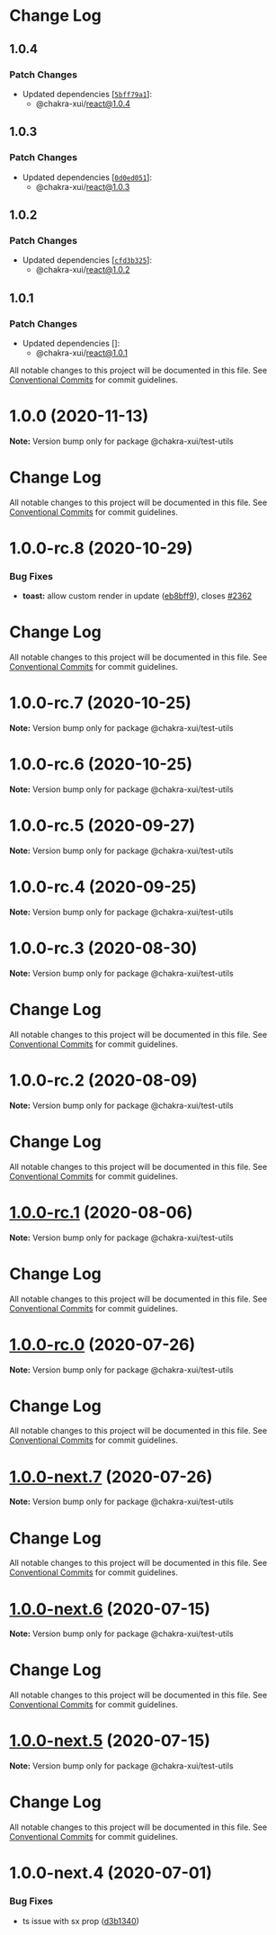# Change Log

## 1.0.4

### Patch Changes

- Updated dependencies
  [[`5bff79a1`](https://github.com/chakra-xui/chakra-xui/commit/5bff79a1ba6989d279fc432d5040c72cd75b392e)]:
  - @chakra-xui/react@1.0.4

## 1.0.3

### Patch Changes

- Updated dependencies
  [[`0d0ed051`](https://github.com/chakra-xui/chakra-xui/commit/0d0ed0513ac1094833f1e0294f655af122682ff4)]:
  - @chakra-xui/react@1.0.3

## 1.0.2

### Patch Changes

- Updated dependencies
  [[`cfd3b325`](https://github.com/chakra-xui/chakra-xui/commit/cfd3b32564066076529811c5350aff6be565b7a3)]:
  - @chakra-xui/react@1.0.2

## 1.0.1

### Patch Changes

- Updated dependencies []:
  - @chakra-xui/react@1.0.1

All notable changes to this project will be documented in this file. See
[Conventional Commits](https://conventionalcommits.org) for commit guidelines.

# 1.0.0 (2020-11-13)

**Note:** Version bump only for package @chakra-xui/test-utils

# Change Log

All notable changes to this project will be documented in this file. See
[Conventional Commits](https://conventionalcommits.org) for commit guidelines.

# 1.0.0-rc.8 (2020-10-29)

### Bug Fixes

- **toast:** allow custom render in update
  ([eb8bff9](https://github.com/chakra-xui/chakra-xui/commit/eb8bff911e6ec9de0165ab1e8f5ca10d5e022459)),
  closes [#2362](https://github.com/chakra-xui/chakra-xui/issues/2362)

# Change Log

All notable changes to this project will be documented in this file. See
[Conventional Commits](https://conventionalcommits.org) for commit guidelines.

# 1.0.0-rc.7 (2020-10-25)

**Note:** Version bump only for package @chakra-xui/test-utils

# 1.0.0-rc.6 (2020-10-25)

**Note:** Version bump only for package @chakra-xui/test-utils

# 1.0.0-rc.5 (2020-09-27)

**Note:** Version bump only for package @chakra-xui/test-utils

# 1.0.0-rc.4 (2020-09-25)

**Note:** Version bump only for package @chakra-xui/test-utils

# 1.0.0-rc.3 (2020-08-30)

**Note:** Version bump only for package @chakra-xui/test-utils

# Change Log

All notable changes to this project will be documented in this file. See
[Conventional Commits](https://conventionalcommits.org) for commit guidelines.

# 1.0.0-rc.2 (2020-08-09)

**Note:** Version bump only for package @chakra-xui/test-utils

# Change Log

All notable changes to this project will be documented in this file. See
[Conventional Commits](https://conventionalcommits.org) for commit guidelines.

# [1.0.0-rc.1](https://github.com/chakra-xui/chakra-xui/compare/@chakra-xui/test-utils@1.0.0-rc.0...@chakra-xui/test-utils@1.0.0-rc.1) (2020-08-06)

**Note:** Version bump only for package @chakra-xui/test-utils

# Change Log

All notable changes to this project will be documented in this file. See
[Conventional Commits](https://conventionalcommits.org) for commit guidelines.

# [1.0.0-rc.0](https://github.com/chakra-xui/chakra-xui/compare/@chakra-xui/test-utils@1.0.0-next.7...@chakra-xui/test-utils@1.0.0-rc.0) (2020-07-26)

**Note:** Version bump only for package @chakra-xui/test-utils

# Change Log

All notable changes to this project will be documented in this file. See
[Conventional Commits](https://conventionalcommits.org) for commit guidelines.

# [1.0.0-next.7](https://github.com/chakra-xui/chakra-xui/compare/@chakra-xui/test-utils@1.0.0-next.6...@chakra-xui/test-utils@1.0.0-next.7) (2020-07-26)

**Note:** Version bump only for package @chakra-xui/test-utils

# Change Log

All notable changes to this project will be documented in this file. See
[Conventional Commits](https://conventionalcommits.org) for commit guidelines.

# [1.0.0-next.6](https://github.com/chakra-xui/chakra-xui/compare/@chakra-xui/test-utils@1.0.0-next.5...@chakra-xui/test-utils@1.0.0-next.6) (2020-07-15)

**Note:** Version bump only for package @chakra-xui/test-utils

# Change Log

All notable changes to this project will be documented in this file. See
[Conventional Commits](https://conventionalcommits.org) for commit guidelines.

# [1.0.0-next.5](https://github.com/chakra-xui/chakra-xui/compare/@chakra-xui/test-utils@1.0.0-next.4...@chakra-xui/test-utils@1.0.0-next.5) (2020-07-15)

**Note:** Version bump only for package @chakra-xui/test-utils

# Change Log

All notable changes to this project will be documented in this file. See
[Conventional Commits](https://conventionalcommits.org) for commit guidelines.

# 1.0.0-next.4 (2020-07-01)

### Bug Fixes

- ts issue with sx prop
  ([d3b1340](https://github.com/chakra-xui/chakra-xui/commit/d3b1340cb255937927b4d4c56ce218141570b951))
